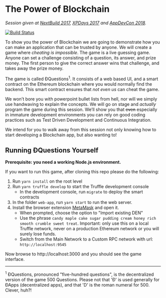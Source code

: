 The Power of Blockchain
=======================
*Session given at [NextBuild 2017](http://nextbuild.nl), [XPDays 2017](http://www.xpdaysbenelux.nl) and [AppDevCon 2018](http://appdevcon.nl).*

[![Build Status](https://travis-ci.org/Charterhouse/PowerOfBlockchain.svg?branch=master)](https://travis-ci.org/Charterhouse/PowerOfBlockchain)

To show you the power of Blockchain we are going to demonstrate how you can make an application that can be trusted by anyone. We will create a game where *cheating is impossible*. The game is a live guessing game. Anyone can set a challenge consisting of a question, its answer, and prize money. The first person to give the correct answer wins that challenge, and takes away the prize money.

The game is called ÐQuestions<sup>1</sup>. It consists of a web based UI, and a smart contract on the Ethereum blockchain where you would normally find the backend. This smart contract ensures that *not even us* can cheat the game.

We won’t bore you with powerpoint bullet lists from hell, nor will we simply use handwaving to explain the concepts. We will go on stage and *actually* program the game during this session. We’ll show you that ~~even~~ especially in immature development environments you can rely on good coding practices such as Test Driven Development and Continuous Integration.

We intend for you to walk away from this session not only knowing how to start developing a Blockchain app, but also wanting to!

Running ÐQuestions Yourself
---------------------------

**Prerequisite: you need a working Node.js environment.**

If you want to run this game, after cloning this repo please do the following:

1. Run `yarn install` on the root level
2. Run `yarn truffle develop` to start the Truffle development console
    - In the development console, run `migrate` to deploy the smart contracts
3. In the folder `web-app`, run `yarn start` to run the web server.
4. Install the browser extension [MetaMask](https://metamask.io) and open it.
    -  When prompted, choose the option to "Import existing DEN"
    -  Use the phrase `candy maple cake sugar pudding cream honey rich smooth crumble sweet treat`. Important: only use this on a local Truffle network, never on a production Ethereum network or you will surely lose funds.
    - Switch from the Main Network to a Custom RPC network with url: `http://localhost:9545`

Now browse to http://localhost:3000 and you should see the game interface.


<hr />

<sup>1</sup> ÐQuestions, pronounced "five-hundred questions", is the decentralized version of the game 500 Questions. Please not that 'Ð' is used generally for ÐApps (decentralized apps), and that 'D' is the roman numeral for 500. Clever, huh?!
